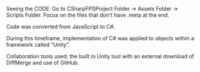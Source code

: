 Seeing the CODE: Go to CSharpFPSProject Folder → Assets Folder → Scripts Folder. Focus on the files that don't have .meta at the end.

Code was converted from JavaScript to C#.

During this timeframe, implementation of C# was applied to objects within a framework called "Unity".

Collaboration tools used; the built in Unity tool with an external download of DiffMerge and use of GitHub.
